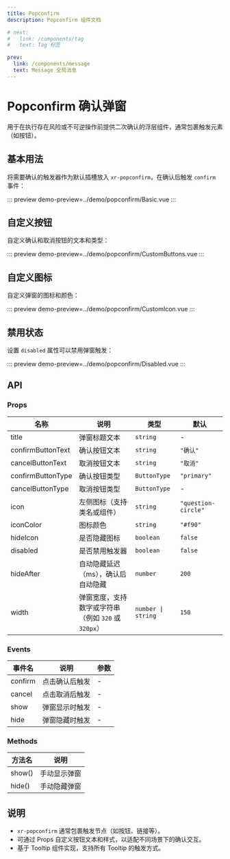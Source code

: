 ```yaml
---
title: Popconfirm
description: Popconfirm 组件文档

# next:
#   link: /components/tag
#   text: Tag 标签

prev:
  link: /components/message
  text: Message 全局消息
---
```


# Popconfirm 确认弹窗

用于在执行存在风险或不可逆操作前提供二次确认的浮层组件，通常包裹触发元素（如按钮）。

## 基本用法

将需要确认的触发器作为默认插槽放入 `xr-popconfirm`，在确认后触发 `confirm` 事件：

::: preview
demo-preview=../demo/popconfirm/Basic.vue
:::

## 自定义按钮

自定义确认和取消按钮的文本和类型：

::: preview
demo-preview=../demo/popconfirm/CustomButtons.vue
:::

## 自定义图标

自定义弹窗的图标和颜色：

::: preview
demo-preview=../demo/popconfirm/CustomIcon.vue
:::

## 禁用状态

设置 `disabled` 属性可以禁用弹窗触发：

::: preview
demo-preview=../demo/popconfirm/Disabled.vue
:::

## API

### Props

| 名称 | 说明 | 类型 | 默认 |
| ---- | ---- | ---- | ---- |
| title | 弹窗标题文本 | `string` | - |
| confirmButtonText | 确认按钮文本 | `string` | `"确认"` |
| cancelButtonText | 取消按钮文本 | `string` | `"取消"` |
| confirmButtonType | 确认按钮类型 | `ButtonType` | `"primary"` |
| cancelButtonType | 取消按钮类型 | `ButtonType` | - |
| icon | 左侧图标（支持类名或组件） | `string` | `"question-circle"` |
| iconColor | 图标颜色 | `string` | `"#f90"` |
| hideIcon | 是否隐藏图标 | `boolean` | `false` |
| disabled | 是否禁用触发器 | `boolean` | `false` |
| hideAfter | 自动隐藏延迟（ms），确认后自动隐藏 | `number` | `200` |
| width | 弹窗宽度，支持数字或字符串（例如 `320` 或 `320px`） | `number \| string` | `150` |

### Events

| 事件名 | 说明 | 参数 |
| ------ | ---- | ---- |
| confirm | 点击确认后触发 | - |
| cancel | 点击取消后触发 | - |
| show | 弹窗显示时触发 | - |
| hide | 弹窗隐藏时触发 | - |

### Methods

| 方法名 | 说明 |
| ------ | ---- |
| show() | 手动显示弹窗 |
| hide() | 手动隐藏弹窗 |

## 说明

- `xr-popconfirm` 通常包裹触发节点（如按钮、链接等）。
- 可通过 Props 自定义按钮文本和样式，以适配不同场景下的确认交互。
- 基于 Tooltip 组件实现，支持所有 Tooltip 的触发方式。